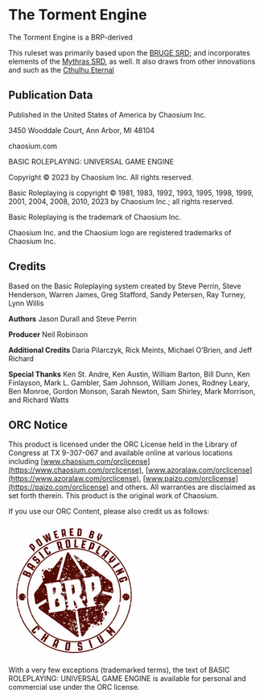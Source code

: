 # The Torment Engine

The Torment Engine is a BRP-derived

This ruleset was primarily based upon the [BRUGE SRD](https://brpugesrd.xyz/#); and incorporates elements of the [Mythras SRD](https://srd.mythras.net), as well.
It also draws from other innovations and such as the [Cthulhu Eternal](https://cthulhueternal.com)

## Publication Data

Published in the United States of America by Chaosium Inc.

3450 Wooddale Court, Ann Arbor, MI 48104

chaosium.com

BASIC ROLEPLAYING: UNIVERSAL GAME ENGINE

Copyright © 2023 by Chaosium Inc. All rights reserved.

Basic Roleplaying is copyright © 1981, 1983, 1992, 1993, 1995, 1998, 1999, 2001, 2004, 2008, 2010, 2023 by Chaosium Inc.; all rights reserved.

Basic Roleplaying is the trademark of Chaosium Inc.

Chaosium Inc. and the Chaosium logo are registered trademarks of Chaosium Inc.

## Credits

Based on the Basic Roleplaying system created by Steve Perrin, Steve Henderson, Warren James, Greg Stafford, Sandy Petersen, Ray Turney, Lynn Willis

**Authors** Jason Durall and Steve Perrin

**Producer** Neil Robinson

**Additional Credits** Daria Pilarczyk, Rick Meints, Michael O’Brien, and Jeff Richard

**Special Thanks** Ken St. Andre, Ken Austin, William Barton, Bill Dunn, Ken Finlayson, Mark L. Gambler, Sam Johnson, William Jones, Rodney Leary, Ben Monroe, Gordon Monson, Sarah Newton, Sam Shirley, Mark Morrison, and Richard Watts

## ORC Notice

This product is licensed under the ORC License held in the Library of Congress at TX 9-307-067 and available online at various locations including [www.chaosium.com/orclicense](https://www.chaosium.com/orclicense), [www.azoralaw.com/orclicense](https://www.azoralaw.com/orclicense), [www.paizo.com/orclicense](https://paizo.com/orclicense) and others. All warranties are disclaimed as set forth therein. This product is the original work of Chaosium.

If you use our ORC Content, please also credit us as follows:

![A red and white logo Description automatically generated](_media/BRP-UGE-Logo.png)

With a very few exceptions (trademarked terms), the text of BASIC ROLEPLAYING: UNIVERSAL GAME ENGINE is available for personal and commercial use under the ORC license.
